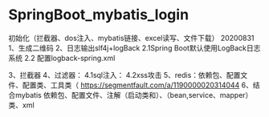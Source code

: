 # SpringBoot_mybatis_login
初始化（拦截器、dos注入、mybatis链接、excel读写、文件下载）
20200831
1、生成二维码
2、日志输出slf4j+logBack
2.1Spring Boot默认使用LogBack日志系统
2.2 配置logback-spring.xml

3、拦截器
4、过滤器：
4.1sql注入：
4.2xss攻击
5、redis：依赖包、配置文件、配置类、工具类（
https://segmentfault.com/a/1190000020314044
6、结合mybatis
依赖包、配置文件、注解（启动类和）、（bean,service、mapper）类、xml